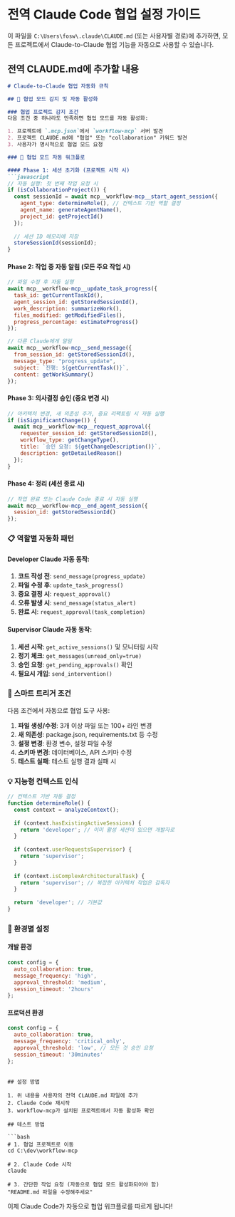 # 전역 Claude Code 협업 설정 가이드

이 파일을 `C:\Users\fosw\.claude\CLAUDE.md` (또는 사용자별 경로)에 추가하면, 모든 프로젝트에서 Claude-to-Claude 협업 기능을 자동으로 사용할 수 있습니다.

## 전역 CLAUDE.md에 추가할 내용

```markdown
# Claude-to-Claude 협업 자동화 규칙

## 🤝 협업 모드 감지 및 자동 활성화

### 협업 프로젝트 감지 조건
다음 조건 중 하나라도 만족하면 협업 모드를 자동 활성화:

1. 프로젝트에 `.mcp.json`에서 `workflow-mcp` 서버 발견
2. 프로젝트 CLAUDE.md에 "협업" 또는 "collaboration" 키워드 발견
3. 사용자가 명시적으로 협업 모드 요청

### 🚀 협업 모드 자동 워크플로

#### Phase 1: 세션 초기화 (프로젝트 시작 시)
```javascript
// 자동 실행: 첫 번째 작업 요청 시
if (isCollaborationProject()) {
  const sessionId = await mcp__workflow-mcp__start_agent_session({
    agent_type: determineRole(), // 컨텍스트 기반 역할 결정
    agent_name: generateAgentName(),
    project_id: getProjectId()
  });
  
  // 세션 ID 메모리에 저장
  storeSessionId(sessionId);
}
```

#### Phase 2: 작업 중 자동 알림 (모든 주요 작업 시)
```javascript
// 파일 수정 후 자동 실행
await mcp__workflow-mcp__update_task_progress({
  task_id: getCurrentTaskId(),
  agent_session_id: getStoredSessionId(),
  work_description: summarizeWork(),
  files_modified: getModifiedFiles(),
  progress_percentage: estimateProgress()
});

// 다른 Claude에게 알림
await mcp__workflow-mcp__send_message({
  from_session_id: getStoredSessionId(),
  message_type: "progress_update",
  subject: `진행: ${getCurrentTask()}`,
  content: getWorkSummary()
});
```

#### Phase 3: 의사결정 승인 (중요 변경 시)
```javascript
// 아키텍처 변경, 새 의존성 추가, 중요 리팩토링 시 자동 실행
if (isSignificantChange()) {
  await mcp__workflow-mcp__request_approval({
    requester_session_id: getStoredSessionId(),
    workflow_type: getChangeType(),
    title: `승인 요청: ${getChangeDescription()}`,
    description: getDetailedReason()
  });
}
```

#### Phase 4: 정리 (세션 종료 시)
```javascript
// 작업 완료 또는 Claude Code 종료 시 자동 실행
await mcp__workflow-mcp__end_agent_session({
  session_id: getStoredSessionId()
});
```

### 📋 역할별 자동화 패턴

#### Developer Claude 자동 동작:
1. **코드 작성 전**: `send_message(progress_update)`
2. **파일 수정 후**: `update_task_progress()`
3. **중요 결정 시**: `request_approval()`
4. **오류 발생 시**: `send_message(status_alert)`
5. **완료 시**: `request_approval(task_completion)`

#### Supervisor Claude 자동 동작:
1. **세션 시작**: `get_active_sessions()` 및 모니터링 시작
2. **정기 체크**: `get_messages(unread_only=true)`
3. **승인 요청**: `get_pending_approvals()` 확인
4. **필요시 개입**: `send_intervention()`

### 🎯 스마트 트리거 조건

다음 조건에서 자동으로 협업 도구 사용:

1. **파일 생성/수정**: 3개 이상 파일 또는 100+ 라인 변경
2. **새 의존성**: package.json, requirements.txt 등 수정
3. **설정 변경**: 환경 변수, 설정 파일 수정
4. **스키마 변경**: 데이터베이스, API 스키마 수정
5. **테스트 실패**: 테스트 실행 결과 실패 시

### 💡 지능형 컨텍스트 인식

```javascript
// 컨텍스트 기반 자동 결정
function determineRole() {
  const context = analyzeContext();
  
  if (context.hasExistingActiveSessions) {
    return 'developer'; // 이미 활성 세션이 있으면 개발자로
  }
  
  if (context.userRequestsSupervisor) {
    return 'supervisor';
  }
  
  if (context.isComplexArchitecturalTask) {
    return 'supervisor'; // 복잡한 아키텍처 작업은 감독자
  }
  
  return 'developer'; // 기본값
}
```

### 🔧 환경별 설정

#### 개발 환경
```javascript
const config = {
  auto_collaboration: true,
  message_frequency: 'high',
  approval_threshold: 'medium',
  session_timeout: '2hours'
};
```

#### 프로덕션 환경
```javascript
const config = {
  auto_collaboration: true,
  message_frequency: 'critical_only',
  approval_threshold: 'low', // 모든 것 승인 요청
  session_timeout: '30minutes'
};
```
```

## 설정 방법

1. 위 내용을 사용자의 전역 CLAUDE.md 파일에 추가
2. Claude Code 재시작
3. workflow-mcp가 설치된 프로젝트에서 자동 활성화 확인

## 테스트 방법

```bash
# 1. 협업 프로젝트로 이동
cd C:\dev\workflow-mcp

# 2. Claude Code 시작
claude

# 3. 간단한 작업 요청 (자동으로 협업 모드 활성화되어야 함)
"README.md 파일을 수정해주세요"
```

이제 Claude Code가 자동으로 협업 워크플로를 따르게 됩니다!